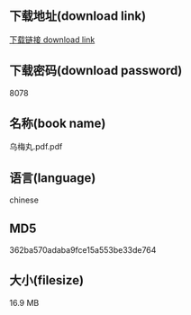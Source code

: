 ## 下载地址(download link)
[下载链接 download link](https://voluble-croquembouche-d321dc.netlify.app/?s=%E4%B9%8C%E6%A2%85%E4%B8%B8.pdf)

## 下载密码(download password)
8078

## 名称(book name)
乌梅丸.pdf.pdf

## 语言(language)
chinese

## MD5
362ba570adaba9fce15a553be33de764

## 大小(filesize)
16.9 MB
